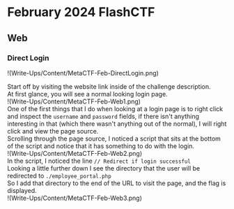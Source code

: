 # February 2024 FlashCTF

## Web
### Direct Login
!(Write-Ups/Content/MetaCTF-Feb-DirectLogin.png)

Start off by visiting the website link inside of the challenge description.\
At first glance, you will see a normal looking login page.\
!(Write-Ups/Content/MetaCTF-Feb-Web1.png)\
One of the first things that I do when looking at a login page is to right click and inspect the `username` and `password` fields, if there isn't anything interesting in that (which there wasn't anything out of the normal), I will right click and view the page source.\
Scrolling through the page source, I noticed a script that sits at the bottom of the script and notice that it has something to do with the login.\
!(Write-Ups/Content/MetaCTF-Feb-Web2.png)\
In the script, I noticed the line `// Redirect if login successful`\
Looking a little further down I see the directory that the user will be redirected to `./employee_portal.php`\
So I add that directory to the end of the URL to visit the page, and the flag is displayed.\
!(Write-Ups/Content/MetaCTF-Feb-Web3.png)
